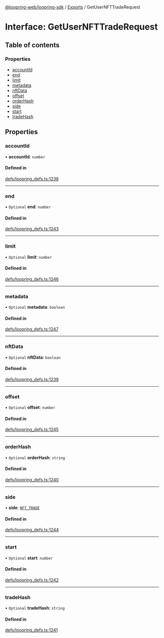 [@loopring-web/loopring-sdk](../README.md) / [Exports](../modules.md) / GetUserNFTTradeRequest

# Interface: GetUserNFTTradeRequest

## Table of contents

### Properties

- [accountId](GetUserNFTTradeRequest.md#accountid)
- [end](GetUserNFTTradeRequest.md#end)
- [limit](GetUserNFTTradeRequest.md#limit)
- [metadata](GetUserNFTTradeRequest.md#metadata)
- [nftData](GetUserNFTTradeRequest.md#nftdata)
- [offset](GetUserNFTTradeRequest.md#offset)
- [orderHash](GetUserNFTTradeRequest.md#orderhash)
- [side](GetUserNFTTradeRequest.md#side)
- [start](GetUserNFTTradeRequest.md#start)
- [tradeHash](GetUserNFTTradeRequest.md#tradehash)

## Properties

### accountId

• **accountId**: `number`

#### Defined in

[defs/loopring_defs.ts:1238](https://github.com/Loopring/loopring_sdk/blob/6d0be7c/src/defs/loopring_defs.ts#L1238)

___

### end

• `Optional` **end**: `number`

#### Defined in

[defs/loopring_defs.ts:1243](https://github.com/Loopring/loopring_sdk/blob/6d0be7c/src/defs/loopring_defs.ts#L1243)

___

### limit

• `Optional` **limit**: `number`

#### Defined in

[defs/loopring_defs.ts:1246](https://github.com/Loopring/loopring_sdk/blob/6d0be7c/src/defs/loopring_defs.ts#L1246)

___

### metadata

• `Optional` **metadata**: `boolean`

#### Defined in

[defs/loopring_defs.ts:1247](https://github.com/Loopring/loopring_sdk/blob/6d0be7c/src/defs/loopring_defs.ts#L1247)

___

### nftData

• `Optional` **nftData**: `boolean`

#### Defined in

[defs/loopring_defs.ts:1239](https://github.com/Loopring/loopring_sdk/blob/6d0be7c/src/defs/loopring_defs.ts#L1239)

___

### offset

• `Optional` **offset**: `number`

#### Defined in

[defs/loopring_defs.ts:1245](https://github.com/Loopring/loopring_sdk/blob/6d0be7c/src/defs/loopring_defs.ts#L1245)

___

### orderHash

• `Optional` **orderHash**: `string`

#### Defined in

[defs/loopring_defs.ts:1240](https://github.com/Loopring/loopring_sdk/blob/6d0be7c/src/defs/loopring_defs.ts#L1240)

___

### side

• **side**: [`NFT_TRADE`](../enums/NFT_TRADE.md)

#### Defined in

[defs/loopring_defs.ts:1244](https://github.com/Loopring/loopring_sdk/blob/6d0be7c/src/defs/loopring_defs.ts#L1244)

___

### start

• `Optional` **start**: `number`

#### Defined in

[defs/loopring_defs.ts:1242](https://github.com/Loopring/loopring_sdk/blob/6d0be7c/src/defs/loopring_defs.ts#L1242)

___

### tradeHash

• `Optional` **tradeHash**: `string`

#### Defined in

[defs/loopring_defs.ts:1241](https://github.com/Loopring/loopring_sdk/blob/6d0be7c/src/defs/loopring_defs.ts#L1241)
